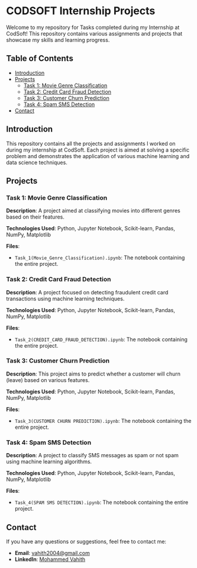 <body>
    <h1>CODSOFT Internship Projects</h1>
    <p>Welcome to my repository for Tasks completed during my Internship at CodSoft! This repository contains various assignments and projects that showcase my skills and learning progress.</p>
    <h2>Table of Contents</h2>
    <ul>
        <li><a href="#introduction">Introduction</a></li>
        <li><a href="#projects">Projects</a>
            <ul>
                <li><a href="#task-1-movie-genre-classification">Task 1: Movie Genre Classification</a></li>
                <li><a href="#task-2-credit-card-fraud-detection">Task 2: Credit Card Fraud Detection</a></li>
                <li><a href="#task-3-customer-churn-prediction">Task 3: Customer Churn Prediction</a></li>
                <li><a href="#task-4-spam-sms-detection">Task 4: Spam SMS Detection</a></li>
            </ul>
        </li>
        <li><a href="#contact">Contact</a></li>
    </ul>
    <h2 id="introduction">Introduction</h2>
    <p>This repository contains all the projects and assignments I worked on during my internship at CodSoft. Each project is aimed at solving a specific problem and demonstrates the application of various machine learning and data science techniques.</p>
    <h2 id="projects">Projects</h2>
    <h3 id="task-1-movie-genre-classification">Task 1: Movie Genre Classification</h3>
    <p><strong>Description</strong>: A project aimed at classifying movies into different genres based on their features.</p>
    <p><strong>Technologies Used</strong>: Python, Jupyter Notebook, Scikit-learn, Pandas, NumPy, Matplotlib</p>
    <p><strong>Files</strong>:</p>
    <ul>
        <li><code>Task_1(Movie_Genre_Classification).ipynb</code>: The notebook containing the entire project.</li>
    </ul>
    <h3 id="task-2-credit-card-fraud-detection">Task 2: Credit Card Fraud Detection</h3>
    <p><strong>Description</strong>: A project focused on detecting fraudulent credit card transactions using machine learning techniques.</p>
    <p><strong>Technologies Used</strong>: Python, Jupyter Notebook, Scikit-learn, Pandas, NumPy, Matplotlib</p>
    <p><strong>Files</strong>:</p>
    <ul>
        <li><code>Task_2(CREDIT_CARD_FRAUD_DETECTION).ipynb</code>: The notebook containing the entire project.</li>
    </ul>
    <h3 id="task-3-customer-churn-prediction">Task 3: Customer Churn Prediction</h3>
    <p><strong>Description</strong>: This project aims to predict whether a customer will churn (leave) based on various features.</p>
    <p><strong>Technologies Used</strong>: Python, Jupyter Notebook, Scikit-learn, Pandas, NumPy, Matplotlib</p>
    <p><strong>Files</strong>:</p>
    <ul>
        <li><code>Task_3(CUSTOMER CHURN PREDICTION).ipynb</code>: The notebook containing the entire project.</li>
    </ul>
    <h3 id="task-4-spam-sms-detection">Task 4: Spam SMS Detection</h3>
    <p><strong>Description</strong>: A project to classify SMS messages as spam or not spam using machine learning algorithms.</p>
    <p><strong>Technologies Used</strong>: Python, Jupyter Notebook, Scikit-learn, Pandas, NumPy, Matplotlib</p>
    <p><strong>Files</strong>:</p>
    <ul>
        <li><code>Task_4(SPAM SMS DETECTION).ipynb</code>: The notebook containing the entire project.</li>
    </ul>
    <h2 id="contact">Contact</h2>
    <p>If you have any questions or suggestions, feel free to contact me:</p>
    <ul>
        <li><strong>Email</strong>: <a href="mailto:vahith2004@gmail.com">vahith2004@gmail.com</a></li>
        <li><strong>LinkedIn</strong>: <a href="https://www.linkedin.com/in/mohammed-vahith/">Mohammed Vahith</a></li>
    </ul>
</body>
</html>
